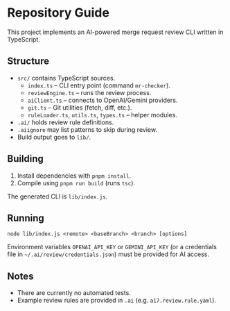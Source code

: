 # Repository Guide

This project implements an AI-powered merge request review CLI written in TypeScript.

## Structure
- `src/` contains TypeScript sources.
  - `index.ts` – CLI entry point (command `mr-checker`).
  - `reviewEngine.ts` – runs the review process.
  - `aiClient.ts` – connects to OpenAI/Gemini providers.
  - `git.ts` – Git utilities (fetch, diff, etc.).
  - `ruleLoader.ts`, `utils.ts`, `types.ts` – helper modules.
- `.ai/` holds review rule definitions.
- `.aiignore` may list patterns to skip during review.
- Build output goes to `lib/`.

## Building
1. Install dependencies with `pnpm install`.
2. Compile using `pnpm run build` (runs `tsc`).

The generated CLI is `lib/index.js`.

## Running
```
node lib/index.js <remote> <baseBranch> <branch> [options]
```
Environment variables `OPENAI_API_KEY` or `GEMINI_API_KEY` (or a credentials file in `~/.ai/review/credentials.json`) must be provided for AI access.

## Notes
- There are currently no automated tests.
- Example review rules are provided in `.ai` (e.g. `a17.review.rule.yaml`).
